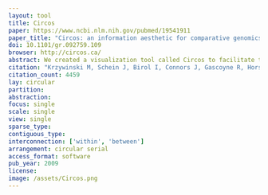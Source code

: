 ```yaml
---
layout: tool 
title: Circos
paper: https://www.ncbi.nlm.nih.gov/pubmed/19541911
paper_title: "Circos: an information aesthetic for comparative genomics"
doi: 10.1101/gr.092759.109
browser: http://circos.ca/
abstract: We created a visualization tool called Circos to facilitate the identification and analysis of similarities and differences arising from comparisons of genomes. Our tool is effective in displaying variation in genome structure and, generally, any other kind of positional relationships between genomic intervals. Such data are routinely produced by sequence alignments, hybridization arrays, genome mapping, and genotyping studies. Circos uses a circular ideogram layout to facilitate the display of relationships between pairs of positions by the use of ribbons, which encode the position, size, and orientation of related genomic elements. Circos is capable of displaying data as scatter, line, and histogram plots, heat maps, tiles, connectors, and text. Bitmap or vector images can be created from GFF-style data inputs and hierarchical configuration files, which can be easily generated by automated tools, making Circos suitable for rapid deployment in data analysis and reporting pipelines.
citation: "Krzywinski M, Schein J, Birol I, Connors J, Gascoyne R, Horsman D, et al. Circos: an information aesthetic for comparative genomics. Genome Res. 2009;19: 1639–1645."
citation_count: 4459
lay: circular
partition: 
abstraction: 
focus: single
scale: single
view: single
sparse_type: 
contiguous_type: 
interconnection: ['within', 'between']
arrangement: circular serial
access_format: software
pub_year: 2009
license: 
image: /assets/Circos.png
---
```

